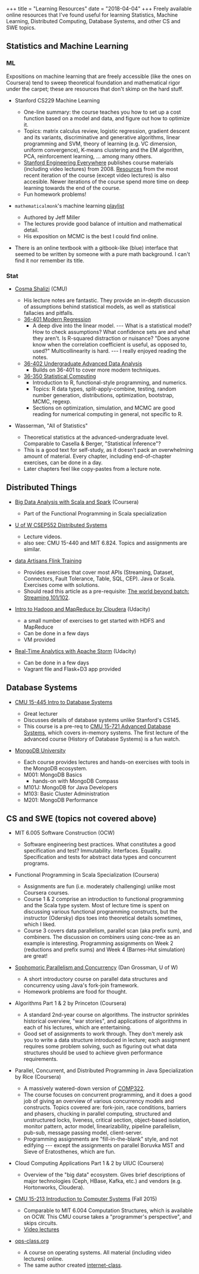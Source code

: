 +++
title = "Learning Resources"
date = "2018-04-04"
+++
Freely available online resources that I've found useful for learning Statistics, Machine Learning, Distributed Computing, Database Systems, and other CS and SWE topics.

## Statistics and Machine Learning
### ML
Expositions on machine learning that are freely accessible (like the ones on Coursera) tend to sweep theoretical foundation and mathematical rigor under the carpet; these are resources that don't skimp on the hard stuff.

- Stanford CS229 Machine Learning
  * One-line summary: the course teaches you how to set up a cost function based on a model and data, and figure out how to optimize it.
  * Topics: matrix calculus review, logistic regression, gradient descent and its variants, discriminative and generative algorithms, linear programming and SVM, theory of learning (e.g. VC dimension, uniform convergence), K-means clustering and the EM algorithm, PCA, reinforcement learning, ... among many others.
  * [Stanford Engineering Everywhere](https://see.stanford.edu/course/cs229) publishes course materials (including video lectures) from 2008.
  [Resources](http://cs229.stanford.edu/) from the most recent iteration of the course (except video lectures) is also accesible.
  Newer iterations of the course spend more time on deep learning towards the end of the course.
  * Fun homework problems!

- `mathematicalmonk`'s machine learning [playlist](https://www.youtube.com/playlist?list=PLD0F06AA0D2E8FFBA)
  * Authored by Jeff Miller
  * The lectures provide good balance of intuition and mathematical detail.
  * His exposition on MCMC is the best I could find online.

- There is an online textbook with a gitbook-like (blue) interface that seemed to be written by someone with a pure math background. I can't find it nor remember its title.

### Stat
- [Cosma Shalizi](http://www.stat.cmu.edu/~cshalizi/) (CMU)
  * His lecture notes are fantastic.
  They provide an in-depth discussion of assumptions behind statistical models, as well as statistical fallacies and pitfalls.
  * [36-401 Modern Regression](http://www.stat.cmu.edu/~cshalizi/mreg/15/)
      + A deep dive into the linear model. --- What is a statistical model? How to check assumptions? What confidence sets are and what they aren't. Is R-squared distraction or nuisance? "Does anyone know when the correlation coefficient is useful, as opposed to, used?" Multicollinearity is hard. --- I really enjoyed reading the notes.
  * [36-402 Undergraduate Advanced Data Analysis](http://www.stat.cmu.edu/~cshalizi/uADA/17/)
      + Builds on 36-401 to cover more modern techniques.
  * [36-350 Statistical Computing](http://www.stat.cmu.edu/~cshalizi/statcomp/14/)
      + Introduction to R, functional-style programming, and numerics.
      + Topics: R data types, split-apply-combine, testing, random number generation, distributions, optimization, bootstrap, MCMC, regexp.
      + Sections on optimization, simulation, and MCMC are good reading for numerical computing in general, not specific to R.

- Wasserman, "All of Statistics"
  * Theoretical statistics at the advanced-undergraduate level. Comparable to Casella & Berger, "Statistical Inference"?
  * This is a good text for self-study, as it doesn't pack an overwhelming amount of material.
  Every chapter, including end-of-chapter exercises, can be done in a day.
  * Later chapters feel like copy-pastes from a lecture note.

## Distributed Things
- [Big Data Analysis with Scala and Spark](https://www.coursera.org/learn/scala-spark-big-data) (Coursera)
  * Part of the Functional Programming in Scala specialization

- [U of W CSEP552 Distributed Systems](https://courses.cs.washington.edu/courses/csep552/18wi/)
  * Lecture videos.
  * also see: CMU 15-440 and MIT 6.824. Topics and assignments are similar.

- [data Artisans Flink Training](http://training.data-artisans.com/)
  * Provides exercises that cover most APIs (Streaming, Dataset, Connectors, Fault Tolerance, Table, SQL, CEP). Java or Scala. Exercises come with solutions.
  * Should read this article as a pre-requisite: [The world beyond batch: Streaming 101/102](https://www.oreilly.com/people/09f01-tyler-akidau).

- [Intro to Hadoop and MapReduce by Cloudera](https://www.udacity.com/course/intro-to-hadoop-and-mapreduce--ud617) (Udacity)
  * a small number of exercises to get started with HDFS and MapReduce
  * Can be done in a few days
  * VM provided

- [Real-Time Analytics with Apache Storm](https://www.udacity.com/course/real-time-analytics-with-apache-storm--ud381) (Udacity)
  * Can be done in a few days
  * Vagrant file and Flask+D3 app provided

## Database Systems
- [CMU 15-445 Intro to Database Systems](http://15445.courses.cs.cmu.edu/)
  * Great lecturer
  * Discusses details of database systems unlike Stanford's CS145.
  * This course is a pre-req to [CMU 15-721 Advanced Database Systems](http://15721.courses.cs.cmu.edu/), which covers in-memory systems. The first lecture of the advanced course (History of Database Systems) is a fun watch.

- [MongoDB University](https://university.mongodb.com/courses/catalog)
  * Each course provides lectures and hands-on exercises with tools in the MongoDB ecosystem.
  * M001: MongoDB Basics
     + hands-on with MongoDB Compass
  * M101J: MongoDB for Java Developers
  * M103: Basic Cluster Administration
  * M201: MongoDB Performance

## CS and SWE (topics not covered above)
- MIT 6.005 Software Construction (OCW)
  * Software engineering best practices. What constitutes a good specification and test? Immutability. Interfaces. Equality. Specification and tests for abstract data types and concurrent programs.

- Functional Programming in Scala Specialization (Coursera)
  * Assignments are fun (i.e. moderately challenging) unlike most Coursera courses.
  * Course 1 & 2 comprise an introduction to functional programming and the Scala type system.
  Most of lecture time is spent on discussing various functional programming constructs, but the instructor (Odersky) dips toes into theoretical details sometimes, which I liked.
  * Course 3 covers data parallelism, parallel scan (aka prefix sum), and combiners.
  The discussion on combiners using conc-tree as an example is interesting. Programming assignments on Week 2 (reductions and prefix sums) and Week 4 (Barnes-Hut simulation) are great!

- [Sophomoric Parallelism and Concurrency](https://homes.cs.washington.edu/~djg/teachingMaterials/spac/) (Dan Grossman, U of W)
  * A short introductory course on parallel data structures and concurrency using Java's fork-join framework.
  * Homework problems are food for thought.

- Algorithms Part 1 & 2 by Princeton (Coursera)
  * A standard 2nd-year course on algorithms. The instructor sprinkles historical overview, "war stories", and applications of algorithms in each of his lectures, which are entertaining.
  * Good set of assignments to work through. They don't merely ask you to write a data structure introduced in lecture; each assignment requires some problem solving, such as figuring out what data structures should be used to achieve given performance requirements.

- Parallel, Concurrent, and Distributed Programming in Java Specialization by Rice (Coursera)
  * A massively watered-down version of [COMP322](https://wiki.rice.edu/confluence/display/PARPROG/COMP322).
  * The course focuses on concurrent programming, and it does a good job of giving an overview of various concurrency models and constructs.
  Topics covered are: fork-join, race conditions, barriers and phasers, chucking in parallel computing, structured and unstructured locks, liveness, critical section, object-based isolation, monitor pattern, actor model, linearizability, pipeline parallelism,  pub-sub, message passing model, client-server.
  * Programming assignments are "fill-in-the-blank" style, and not edifying --- except the assignments on parallel Boruvka MST and Sieve of Eratosthenes, which are fun.

- Cloud Computing Applications Part 1 & 2 by UIUC (Coursera)
  * Overview of the "big data" ecosystem. Gives brief descriptions of major technologies (Ceph, HBase, Kafka, etc.) and vendors (e.g. Hortonworks, Cloudera).

- [CMU 15-213 Introduction to Computer Systems](http://www.cs.cmu.edu/afs/cs/academic/class/15213-f15/www/) (Fall 2015)
  * Comparable to MIT 6.004 Computation Structures, which is available on OCW. This CMU course takes a "programmer's perspective", and skips circuits.
  * [Video lectures](https://scs.hosted.panopto.com/Panopto/Pages/Sessions/List.aspx#folderID=%22b96d90ae-9871-4fae-91e2-b1627b43e25e%22)

- [ops-class.org](https://www.ops-class.org/)
  * A course on operating systems. All material (including video lectures) online.
  * The same author created [internet-class](internet-class.org).

